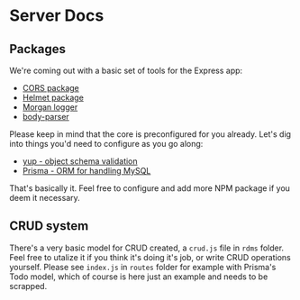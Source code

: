 # Server Docs

## Packages
We're coming out with a basic set of tools for the Express app:
- [CORS package](https://github.com/expressjs/cors#readme)
- [Helmet package](https://helmetjs.github.io/)
- [Morgan logger](https://github.com/expressjs/morgan#readme)
- [body-parser](https://github.com/expressjs/body-parser#readme)

Please keep in mind that the core is preconfigured for you already.
Let's dig into things you'd need to configure as you go along:
- [yup - object schema validation](https://github.com/jquense/yup)
- [Prisma - ORM for handling MySQL](https://www.prisma.io/)

That's basically it. Feel free to configure and add more NPM package if you deem it necessary.

## CRUD system
There's a very basic model for CRUD created, a `crud.js` file in `rdms` folder. Feel free to utalize it if you think it's doing it's job, or write CRUD operations yourself. Please see `index.js` in `routes` folder for example with Prisma's Todo model, which of course is here just an example and needs to be scrapped.